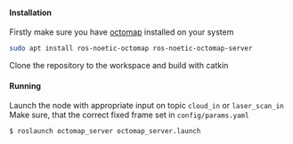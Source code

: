 <!--
<div align="center">
    <h1>OctoMap Server2</h1>
    <h3>Implementation of octomap for ROS2.0 </h3>
    <a href="https://travis-ci.com/iKrishneel/octomap_server2"><img src="https://travis-ci.com/iKrishneel/octomap_server2.svg?branch=master"></a>
</div>
-->

#### Installation

Firstly make sure you have [octomap](https://github.com/OctoMap/octomap.git) installed on your system 

```bash
sudo apt install ros-noetic-octomap ros-noetic-octomap-server
```

Clone the repository to the workspace and build with catkin

#### Running

Launch the node with appropriate input on topic `cloud_in` or `laser_scan_in`
Make sure, that the correct fixed frame set in `config/params.yaml`

```bash
$ roslaunch octomap_server octomap_server.launch
```
